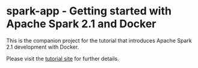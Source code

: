 # spark-app - Getting started with Apache Spark 2.1 and Docker

This is the companion project for the tutorial that introduces Apache Spark 2.1
development with Docker.

Please visit the [tutorial site](http://saniyatech.blogspot.com/2016/12/getting-started-with-apache-spark-21.html) for further details.
